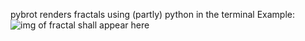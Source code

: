 pybrot renders fractals using (partly) python in the terminal
Example:
![img of fractal shall appear here](https://github.com/elsholz/pybrot/blob/master/examples/newest.png "Logo Title Text 1")
